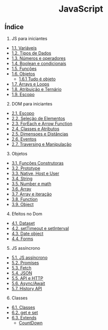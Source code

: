 <div align="center">

# JavaScript

</div>

## Índice
1. JS para iniciantes
- [1.1. Variáveis](/front-end/javascript/1.%20JS-para-iniciantes/1.1.%20variaveis/script.js)
- [1.2. Tipos de Dados](/front-end/javascript/1.%20JS-para-iniciantes/1.2.%20tipos-de-dados/script.js)
- [1.3. Números e operadores](/front-end/javascript/1.%20JS-para-iniciantes/1.3.%20numeros-e-operadores/script.js)
- [1.4. Boolean e condicionais](/front-end/javascript/1.%20JS-para-iniciantes/1.4.%20boolean-e-condicionais/script.js)
- [1.5. Funções](/front-end/javascript/1.%20JS-para-iniciantes/1.5.%20funcoes/script.js)
- [1.6. Objetos](/front-end/javascript/1.%20JS-para-iniciantes/1.6.%20objetos/script.js)
  - [1.6.1 Tudo é objeto](/front-end/javascript/1.%20JS-para-iniciantes/1.6.%20objetos/1.6.%201.%20tudo-e-objeto/script.js)
- [1.7. Arrays e Loops](/front-end/javascript/1.%20JS-para-iniciantes/1.7.%20arrays-e-loops/script.js)
- [1.8. Atribuição e Ternário](/front-end/javascript/1.%20JS-para-iniciantes/1.8.%20atribuicao-e-ternario/script.js)
- [1.9. Escopo](/front-end/javascript/1.%20JS-para-iniciantes/1.9.%20escopo/script.js)

2. DOM para iniciantes
- [2.1. Escopo](/front-end/javascript/2.%20DOM-para-iniciantes/2.1.%20o-que-e-o-dom/script.js)
- [2.2. Seleção de Elementos](/front-end/javascript/2.%20DOM-para-iniciantes/2.2.%20selecao-de-elementos/script.js)
- [2.3. ForEach e Arrow Function](/front-end/javascript/2.%20DOM-para-iniciantes/2.3.%20foreach-e-arrow-function/script.js)
- [2.4. Classes e Atributos](/front-end/javascript/2.%20DOM-para-iniciantes/2.4.%20classes-e-atributos/script.js)
- [2.5. Dimensoes e Distâncias](/front-end/javascript/2.%20DOM-para-iniciantes/2.5.%20dimensoes-e-distancias/script.js)
- [2.6. Eventos](/front-end/javascript/2.%20DOM-para-iniciantes/2.6.%20eventos/script.js)
- [2.7. Traversing e Manipulação](/front-end/javascript/2.%20DOM-para-iniciantes/2.7.%20traversing-e-manipulacao/script.js)

3. Objetos
- [3.1. Funções Construtoras](/front-end/javascript/3.%20Objetos/3.1.%20funcoes-construtoras/script.js)
- [3.2. Prototype](/front-end/javascript/3.%20Objetos/3.2.%20prototype/script.js)
- [3.3. Native, Host e User](/front-end/javascript/3.%20Objetos/3.3.%20native-host-e-user/script.js)
- [3.4. String](/front-end/javascript/3.%20Objetos/3.4.%20String/script.js)
- [3.5. Number e math](/front-end/javascript/3.%20Objetos/3.5.%20Number-e-math/script.js)
- [3.6. Array](/front-end/javascript/3.%20Objetos/3.6.%20Array/script.js)
- [3.7. Array e iteração](/front-end/javascript/3.%20Objetos/3.7.%20Array-e-iteracao/script.js)
- [3.8. Function](/front-end/javascript/3.%20Objetos/3.8.%20Function/script.js)
- [3.9. Object](/front-end/javascript/3.%20Objetos/3.9.%20Object/script.js)

4. Efeitos no Dom
- [4.1. Dataset](/front-end/javascript/4.%20Efeitos-no-DOM/4.1.%20dataset/script.js)
- [4.2. setTimeout e setInterval](/front-end/javascript/4.%20Efeitos-no-DOM/4.2.%20setTimeout-e-setInterval/script.js)
- [4.3. Date object](/front-end/javascript/4.%20Efeitos-no-DOM/4.3.%20Date-object/script.js)
- [4.4. Forms](/front-end/javascript/4.%20Efeitos-no-DOM/4.4.%20forms/script.js)

5. JS assíncrono
- [5.1. JS assíncrono](/front-end/javascript/5.%20.JS-assincrono/5.1.%20JS-assincrono/script.js)
- [5.2. Promises](/front-end/javascript/5.%20.JS-assincrono/5.2.%20Promises/script.js)
- [5.3. Fetch](/front-end/javascript/5.%20.JS-assincrono/5.3.%20fetch/script.js)
- [5.4. JSON](/front-end/javascript/5.%20.JS-assincrono/5.4.%20JSON/script.js)
- [5.5. API e HTTP](/front-end/javascript/5.%20.JS-assincrono/5.5.%20API-e-HTTP/script.js)
- [5.6. Async/Await](/front-end/javascript/5.%20.JS-assincrono/5.6.%20async-await/script.js)
- [5.7. History API](/front-end/javascript/5.%20.JS-assincrono/5.7.%20history-api/script.js)

6. Classes
- [6.1. Classes](/front-end/javascript/6.%20Classes/6.1.%20classes/script.js)
- [6.2. get e set](/front-end/javascript/6.%20Classes/6.2.%20get-e-get/script.js)
- [6.3. Extends ](/front-end/javascript/6.%20Classes/6.3.%20extends/script.js)
  - [CountDown ](/front-end/javascript/6.%20Classes/countdown/script.js)